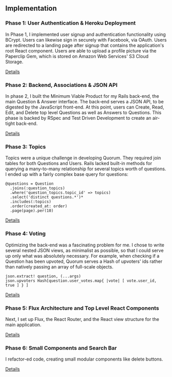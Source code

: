 ## Implementation

### Phase 1: User Authentication & Heroku Deployment

In Phase 1, I implemented user signup and authentication functionality using BCrypt. Users can likewise sign in securely with Facebook, via OAuth. Users are redirected to a landing page after signup that contains the application's root React component. Users are able to upload a profile picture via the Paperclip Gem, which is stored on Amazon Web Services' S3 Cloud Storage.

[Details][phase-one]

### Phase 2: Backend, Associations & JSON API

In phase 2, I built the Minimum Viable Product for my Rails back-end, the main Question & Answer interface. The back-end serves a JSON API, to be digested by the JavaScript front-end. At this point, users can Create, Read, Edit, and Delete top level Questions as well as Answers to Questions. This phase is backed by RSpec and Test Driven Development to create an air-tight back-end.

[Details][phase-two]


### Phase 3: Topics

Topics were a unique challenge in developing Quorum. They required join tables for both Questions and Users. Rails lacked built-in methods for querying a many-to-many relationship for several topics worth of questions. I ended up with a fairly complex base query for questions:

    @questions = Question
      .joins(:question_topics)
      .where('question_topics.topic_id' => topics)
      .select('distinct questions.*')*
      .includes(:topics)
      .order(created_at: order)
      .page(page).per(10)

[Details][phase-three]

### Phase 4: Voting

Optimizing the back-end was a fascinating problem for me. I chose to write several nested JSON views, as minimalist as possible, so that I could serve up only what was absolutely necessary. For example, when checking if a Question has been upvoted, Quorum serves a Hash of upvoters' ids rather than natively passing an array of full-scale objects.

    json.extract! question, (...args)
    json.upvoters Hash[question.user_votes.map{ |vote| [ vote.user_id, true ] } ]

[Details][phase-four]

### Phase 5: Flux Architecture and Top Level React Components

Next, I set up Flux, the React Router, and the React view structure for the main application.

[Details][phase-five]


### Phase 6: Small Components and Search Bar

I refactor-ed code, creating small modular components like delete buttons.

[Details][phase-six]




[heroku]: http://quorum-app.herokuapp.com
[phase-one]: ./docs/phases/phase1.md
[phase-two]: ./docs/phases/phase2.md
[phase-three]: ./docs/phases/phase3.md
[phase-four]: ./docs/phases/phase4.md
[phase-five]: ./docs/phases/phase5.md
[phase-six]: ./docs/phases/phase6.md
[phase-seven]: ./docs/phases/phase7.md

